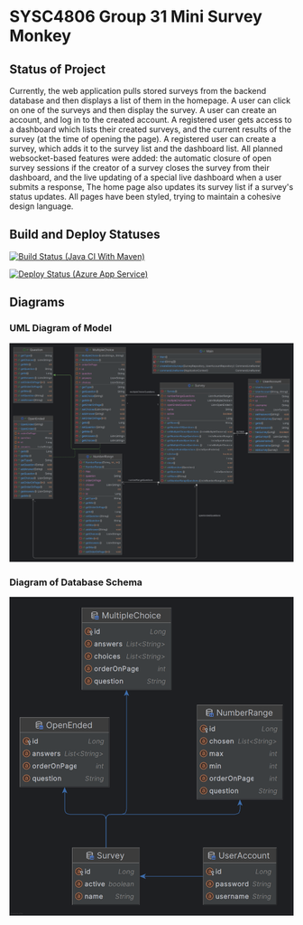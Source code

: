 # SYSC4806 Group 31 Mini Survey Monkey

## Status of Project
Currently, the web application pulls stored surveys from the backend database and then displays a list of them in
the homepage. A user can click on one of the surveys and then display the survey. A user can create an account, and log 
in to the created account. A registered user gets access to a dashboard which lists their created surveys, and the
current results of the survey (at the time of opening the page). A registered user can create a survey, which adds it to
the survey list and the dashboard list. All planned websocket-based features were added: the automatic closure of open
survey sessions if the creator of a survey closes the survey from their dashboard, and the live updating of a special 
live dashboard when a user submits a response, The home page also updates its survey list if a survey's status updates.
All pages have been styled, trying to maintain a cohesive design language.


## Build and Deploy Statuses
[![Build Status (Java CI With Maven)](https://github.com/douglytle/group31-minisurveymonkey/actions/workflows/maven.yml/badge.svg)](https://github.com/douglytle/group31-minisurveymonkey/actions/workflows/maven.yml)

[![Deploy Status (Azure App Service)](https://github.com/douglytle/group31-minisurveymonkey/actions/workflows/main_mini-surveymonkey-group31.yml/badge.svg)](https://github.com/douglytle/group31-minisurveymonkey/actions/workflows/main_mini-surveymonkey-group31.yml)

## Diagrams
### UML Diagram of Model
![group31-minisurveymonkey-UML-diagram-of-model.png](diagrams%2Fgroup31-minisurveymonkey-UML-diagram-of-model.png)

### Diagram of Database Schema
![SYSC4806-G31-SurveyMonkey.png](diagrams%2FSYSC4806-G31-SurveyMonkey.png)
